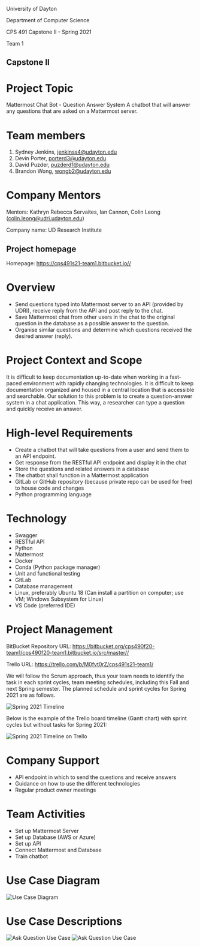 University of Dayton

Department of Computer Science

CPS 491 Capstone II - Spring 2021

Team 1


## Capstone II


# Project Topic

Mattermost Chat Bot - Question Answer System
A chatbot that will answer any questions that are asked on a Mattermost server.


# Team members


1.  Sydney Jenkins, jenkinss4@udayton.edu
2.  Devin Porter, porterd3@udayton.edu
3.  David Puzder, puzderd1@udayton.edu
4.  Brandon Wong, wongb2@udayton.edu


# Company Mentors

Mentors: Kathryn Rebecca Servaites, Ian Cannon, Colin Leong (colin.leong@udri.udayton.edu)

Company name: UD Research Institute 

## Project homepage

Homepage: <https://cps491s21-team1.bitbucket.io//>


# Overview

* Send questions typed into Mattermost server to an API (provided by UDRI), receive reply from the API and post reply to the chat.
* Save Mattermost chat from other users in the chat to the original question in the database as a possible answer to the question.
* Organise similar questions and determine which questions received the desired answer (reply).

# Project Context and Scope

It is difficult to keep documentation up-to-date when working in a fast-paced environment with
rapidly changing technologies. It is difficult to keep documentation organized and housed in a
central location that is accessible and searchable. Our solution to this problem is to create a
question-answer system in a chat application. This way, a researcher can type a question and
quickly receive an answer.

# High-level Requirements

* Create a chatbot that will take questions from a user and send them to an API endpoint.
* Get response from the RESTful API endpoint and display it in the chat
* Store the questions and related answers in a database
* The chatbot shall function in a Mattermost application
* GitLab or GitHub repository (because private repo can be used for free) to house code and changes
* Python programming language


# Technology

* Swagger
* RESTful API
* Python
* Mattermost
* Docker
* Conda (Python package manager)
* Unit and functional testing
* GitLab
* Database management
* Linux, preferably Ubuntu 18 (Can install a partition on computer; use VM; Windows Subsystem for Linux)
* VS Code (preferred IDE)


# Project Management

BitBucket Repository URL: <https://bitbucket.org/cps490f20-team1/cps490f20-team1.bitbucket.io/src/master//>

Trello URL: <https://trello.com/b/M0fvt0rZ/cps491s21-team1/>

We will follow the Scrum approach, thus your team needs to identify the task in each sprint cycles, team meeting schedules, including this Fall and next Spring semester. The planned schedule and sprint cycles for Spring 2021 are as follows. 

![Spring 2021 Timeline](https://capstones-cs-udayton.bitbucket.io/imgs/cps491s21timeline.png "Spring 2021 Timeline")


Below is the example of the Trello board timeline (Gantt chart) with sprint cycles but without tasks for Spring 2021: 

![Spring 2021 Timeline on Trello](https://capstones-cs-udayton.bitbucket.io/imgs/trello.png "Spring 2021 Timeline")



# Company Support

* API endpoint in which to send the questions and receive answers
* Guidance on how to use the different technologies
* Regular product owner meetings

# Team Activities
* Set up Mattermost Server
* Set up Database (AWS or Azure)
* Set up API
* Connect Mattermost and Database
* Train chatbot

# Use Case Diagram

![Use Case Diagram](https://trello-attachments.s3.amazonaws.com/60099e9b2e8fbb6c29146a6e/301x253/e56c2b8008bcd09ad5ae2ba0f9f12557/Capstone_II_Use_Case_Diagram.png)


# Use Case Descriptions

![Ask Question Use Case](https://trello-attachments.s3.amazonaws.com/5faaedaf4b1bc338640acb11/6009997fffd5ef45959553d6/6824156bc97d505be7e5e802cc21b234/Screen_Shot_2021-01-21_at_10.09.11_AM.png)
![Ask Question Use Case](https://trello-attachments.s3.amazonaws.com/5faaedaf4b1bc338640acb11/6009997fffd5ef45959553d6/ae80136365ca98b56de3c66d48725000/Screen_Shot_2021-01-21_at_10.09.31_AM.png)